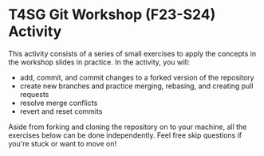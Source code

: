 # T4SG Git Workshop (F23-S24) Activity

This activity consists of a series of small exercises to apply the concepts in the workshop slides in practice. In the activity, you will:
- add, commit, and commit changes to a forked version of the repository 
- create new branches and practice merging, rebasing, and creating pull requests 
- resolve merge conflicts 
- revert and reset commits 

Aside from forking and cloning the repository on to your machine, all the exercises below can be done independently. Feel free skip questions if you're stuck or want to move on! 